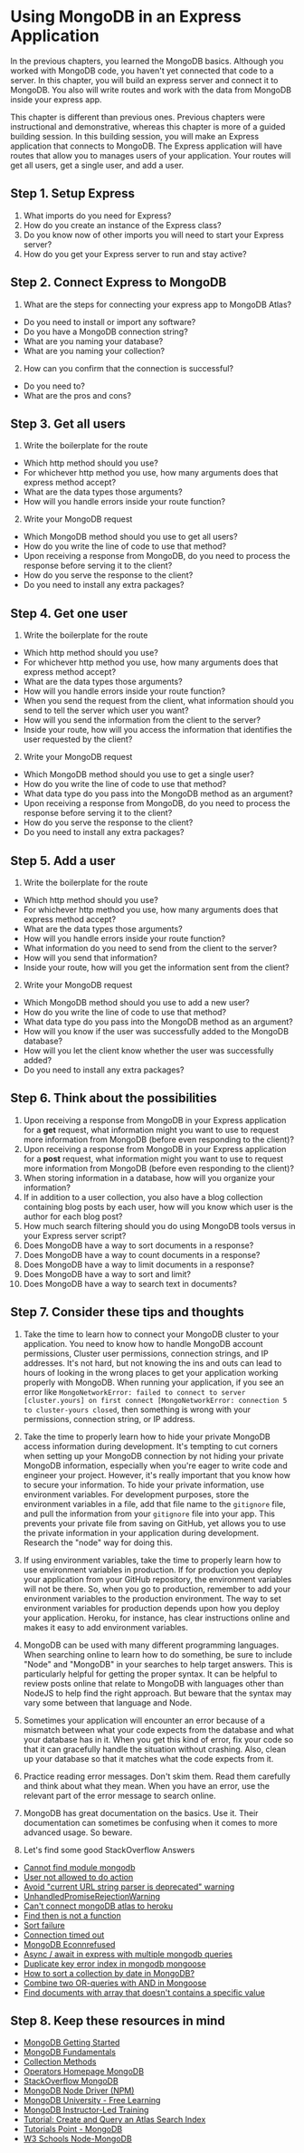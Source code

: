 # Using MongoDB in an Express Application

In the previous chapters, you learned the MongoDB basics. Although you worked with MongoDB code, you haven't yet connected that code to a server. In this chapter, you will build an express server and connect it to MongoDB. You also will write routes and work with the data from MongoDB inside your express app. 

This chapter is different than previous ones. Previous chapters were instructional and demonstrative, whereas this chapter is more of a guided building session. In this building session, you will make an Express application that connects to MongoDB. The Express application will have routes that allow you to manages users of your application. Your routes will get all users, get a single user, and add a user.

## Step 1. Setup Express

1. What imports do you need for Express?
2. How do you create an instance of the Express class?
3. Do you know now of other imports you will need to start your Express server?
4. How do you get your Express server to run and stay active?

## Step 2. Connect Express to MongoDB

1. What are the steps for connecting your express app to MongoDB Atlas?

- Do you need to install or import any software?
- Do you have a MongoDB connection string?
- What are you naming your database?
- What are you naming your collection?

2. How can you confirm that the connection is successful?

- Do you need to?
- What are the pros and cons?

## Step 3. Get all users

1. Write the boilerplate for the route

- Which http method should you use?
- For whichever http method you use, how many arguments does that express method accept?
- What are the data types those arguments?
- How will you handle errors inside your route function?

2. Write your MongoDB request

- Which MongoDB method should you use to get all users?
- How do you write the line of code to use that method?
- Upon receiving a response from MongoDB, do you need to process the response before serving it to the client?
- How do you serve the response to the client?
- Do you need to install any extra packages?

## Step 4. Get one user

1. Write the boilerplate for the route

- Which http method should you use?
- For whichever http method you use, how many arguments does that express method accept?
- What are the data types those arguments?
- How will you handle errors inside your route function?
- When you send the request from the client, what information should you send to tell the server which user you want?
- How will you send the information from the client to the server?
- Inside your route, how will you access the information that identifies the user requested by the client?

2. Write your MongoDB request

- Which MongoDB method should you use to get a single user?
- How do you write the line of code to use that method?
- What data type do you pass into the MongoDB method as an argument?
- Upon receiving a response from MongoDB, do you need to process the response before serving it to the client?
- How do you serve the response to the client?
- Do you need to install any extra packages?

## Step 5. Add a user

1. Write the boilerplate for the route

- Which http method should you use?
- For whichever http method you use, how many arguments does that express method accept?
- What are the data types those arguments?
- How will you handle errors inside your route function?
- What information do you need to send from the client to the server?
- How will you send that information?
- Inside your route, how will you get the information sent from the client?

2. Write your MongoDB request

- Which MongoDB method should you use to add a new user?
- How do you write the line of code to use that method?
- What data type do you pass into the MongoDB method as an argument?
- How will you know if the user was successfully added to the MongoDB database?
- How will you let the client know whether the user was successfully added?
- Do you need to install any extra packages?

## Step 6. Think about the possibilities

1. Upon receiving a response from MongoDB in your Express application for a **get** request, what information might you want to use to request more information from MongoDB (before even responding to the client)?
2. Upon receiving a response from MongoDB in your Express application for a **post** request, what information might you want to use to request more information from MongoDB (before even responding to the client)?
3. When storing information in a database, how will you organize your information?
4. If in addition to a user collection, you also have a blog collection containing blog posts by each user, how will you know which user is the author for each blog post?
5. How much search filtering should you do using MongoDB tools versus in your Express server script?
6. Does MongoDB have a way to sort documents in a response?
7. Does MongoDB have a way to count documents in a response?
8. Does MongoDB have a way to limit documents in a response?
9. Does MongoDB have a way to sort and limit?
10. Does MongoDB have a way to search text in documents?

## Step 7. Consider these tips and thoughts
1. Take the time to learn how to connect your MongoDB cluster to your application. You need to know how to handle MongoDB account permissions, Cluster user permissions, connection strings, and IP addresses. It's not hard, but not knowing the ins and outs can lead to hours of looking in the wrong places to get your application working properly with MongoDB. When running your application, if you see an error like `MongoNetworkError: failed to connect to server [cluster.yours] on first connect [MongoNetworkError: connection 5 to cluster-yours closed`, then something is wrong with your permissions, connection string, or IP address.

2. Take the time to properly learn how to hide your private MongoDB access information during development. It's tempting to cut corners when setting up your MongoDB connection by not hiding your private MongoDB information, especially when you're eager to write code and engineer your project. However, it's really important that you know how to secure your information. To hide your private information, use environment variables. For development purposes, store the environment variables in a file, add that file name to the `gitignore` file, and pull the information from your `gitignore` file into your app. This prevents your private file from saving on GitHub, yet allows you to use the private information in your application during development. Research the "node" way for doing this. 

3. If using environment variables, take the time to properly learn how to use environment variables in production. If for production you deploy your application from your GitHub repository, the environment variables will not be there. So, when you go to production, remember to add your environment variables to the production environment. The way to set environment variables for production depends upon how you deploy your application. Heroku, for instance, has clear instructions online and makes it easy to add environment variables.  

4. MongoDB can be used with many different programming languages. When searching online to learn how to do something, be sure to include "Node" and "MongoDB" in your searches to help target answers. This is particularly helpful for getting the proper syntax. It can be helpful to review posts online that relate to MongoDB with languages other than NodeJS to help find the right approach. But beware that the syntax may vary some between that language and Node.  

5. Sometimes your application will encounter an error because of a mismatch between what your code expects from the database and what your database has in it. When you get this kind of error, fix your code so that it can gracefully handle the situation without crashing. Also, clean up your database so that it matches what the code expects from it.  

6. Practice reading error messages. Don't skim them. Read them carefully and think about what they mean. When you have an error, use the relevant part of the error message to search online.  

7. MongoDB has great documentation on the basics. Use it. Their documentation can sometimes be confusing when it comes to more advanced usage. So beware.  

8. Let's find some good StackOverflow Answers

- [Cannot find module mongodb](https://stackoverflow.com/questions/14226410/node-js-cannot-find-module-mongodb)  
- [User not allowed to do action](https://stackoverflow.com/questions/46649390/mongoerror-user-is-not-allowed-to-do-action)  
- [Avoid "current URL string parser is deprecated" warning](https://stackoverflow.com/questions/50448272/avoid-current-url-string-parser-is-deprecated-warning-by-setting-usenewurlpars)  
- [UnhandledPromiseRejectionWarning](https://stackoverflow.com/questions/62342929/mongodb-atlas-connection-fails-with-error-mongoserverselectionerror-connection)  
- [Can't connect mongoDB atlas to heroku](https://stackoverflow.com/questions/60921484/cant-connect-mongodb-atlas-to-heroku)  
- [Find then is not a function](https://stackoverflow.com/questions/53405674/mongo-collection-find-then-is-not-a-function?noredirect=1&lq=1)  
- [Sort failure](https://stackoverflow.com/questions/49881755/failing-to-get-results-with-sort-query-in-mgo)  
- [Connection timed out](https://stackoverflow.com/questions/40216639/mongodb-connection-timed-out-error)  
- [MongoDB Econnrefused](https://stackoverflow.com/questions/37576822/mongodb-mongoerror-connect-econnrefused)  
- [Async / await in express with multiple mongodb queries](https://stackoverflow.com/questions/53805076/async-await-in-express-with-multiple-mongodb-queries)  
- [Duplicate key error index in mongodb mongoose](https://stackoverflow.com/questions/24430220/e11000-duplicate-key-error-index-in-mongodb-mongoose)  
- [How to sort a collection by date in MongoDB?](https://stackoverflow.com/questions/13847766/how-to-sort-a-collection-by-date-in-mongodb)  
- [Combine two OR-queries with AND in Mongoose](https://stackoverflow.com/questions/13272824/combine-two-or-queries-with-and-in-mongoose)
- [Find documents with array that doesn't contains a specific value](https://stackoverflow.com/questions/26481326/find-documents-with-array-that-doesnt-contains-a-specific-value)


## Step 8. Keep these resources in mind  

- [MongoDB Getting Started](https://docs.atlas.mongodb.com/getting-started)
- [MongoDB Fundamentals](https://docs.mongodb.com/drivers/node/fundamentals)
- [Collection Methods](https://docs.mongodb.com/manual/reference/method/js-collection/)
- [Operators Homepage MongoDB](https://docs.mongodb.com/manual/reference/operator/)
- [StackOverflow MongoDB](https://stackoverflow.com/questions/tagged/mongodb)
- [MongoDB Node Driver (NPM)](https://www.npmjs.com/package/mongodb)
- [MongoDB University - Free Learning](https://university.mongodb.com/)  
- [MongoDB Instructor-Led Training](https://www.mongodb.com/products/training/instructor-led)
- [Tutorial: Create and Query an Atlas Search Index](https://docs.atlas.mongodb.com/reference/atlas-search/tutorial)
- [Tutorials Point - MongoDB](https://www.tutorialspoint.com/mongodb/mongodb_overview.htm)
- [W3 Schools Node-MongoDB](https://www.w3schools.com/nodejs/nodejs_mongodb.asp)
